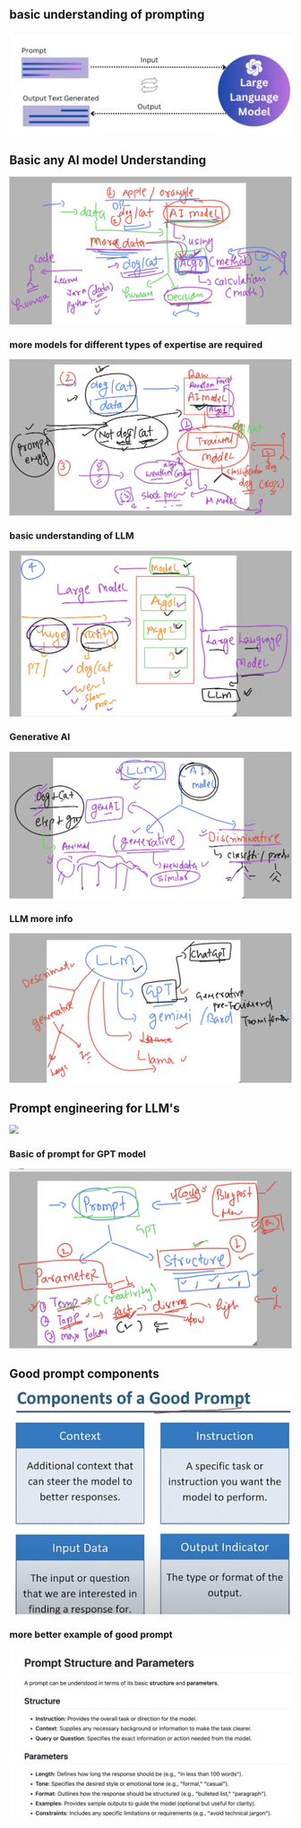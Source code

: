 ## basic understanding of prompting 

<img src="promp1.png">

## Basic any AI model Understanding 

<img src="ai1.png">

### more models for different types of expertise are required 

<img src="ai2.png">

### basic understanding of LLM 

<img src="llm1.png">

### Generative AI 

<img src="genai1.png">

### LLM more info 

<img src="llm11.png">


## Prompt engineering for LLM's

<img src="promp111.png">

### Basic of prompt for GPT model 

<img src="gptm.png">

## Good prompt components 

<img src="compo1.png">

### more better example of good prompt 

<img src="goodpmp.png">


